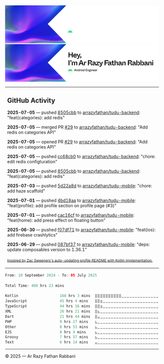 ![Ar Razy Fathan Rabbani Banner](https://github.com/arrazyfathan/arrazyfathan/blob/main/media/banner-dark.png#gh-dark-mode-only)
![Ar Razy Fathan Rabbani Banner](https://github.com/arrazyfathan/arrazyfathan/blob/main/media/banner-light.png#gh-light-mode-only)

<table><tr><td valign="top" width="100%">    

## GitHub Activity

**2025-07-05** — pushed [8505cbb](https://github.com/arrazyfathan/tudu-backend/commits/8505cbb40ed29f9587842f70afa64c841ead7826) to [arrazyfathan/tudu-backend](https://github.com/arrazyfathan/tudu-backend): "feat(categories): add redis"

**2025-07-05** — merged PR [#29](https://github.com/arrazyfathan/tudu-backend/pull/29) to [arrazyfathan/tudu-backend](https://github.com/arrazyfathan/tudu-backend): "Add redis on categories API"

**2025-07-05** — opened PR [#29](https://github.com/arrazyfathan/tudu-backend/pull/29) to [arrazyfathan/tudu-backend](https://github.com/arrazyfathan/tudu-backend): "Add redis on categories API"

**2025-07-05** — pushed [cc68cb0](https://github.com/arrazyfathan/tudu-backend/commits/cc68cb0ebedca36830bfdd988a0fb9cf4c8d966d) to [arrazyfathan/tudu-backend](https://github.com/arrazyfathan/tudu-backend): "chore: edit redis configturation"

**2025-07-05** — pushed [8505cbb](https://github.com/arrazyfathan/tudu-backend/commits/8505cbb40ed29f9587842f70afa64c841ead7826) to [arrazyfathan/tudu-backend](https://github.com/arrazyfathan/tudu-backend): "feat(categories): add redis"

**2025-07-03** — pushed [5d22a8d](https://github.com/arrazyfathan/tudu-mobile/commits/5d22a8d63437409b66d2ce6209adac7eb665b4d6) to [arrazyfathan/tudu-mobile](https://github.com/arrazyfathan/tudu-mobile): "chore: add haze scaffold"

**2025-07-01** — pushed [4bd18aa](https://github.com/arrazyfathan/tudu-mobile/commits/4bd18aaeb64de951901cc4148c1552f1dbc711de) to [arrazyfathan/tudu-mobile](https://github.com/arrazyfathan/tudu-mobile): "feat(profile): add profile section on profile page (#3)"

**2025-07-01** — pushed [cac16cf](https://github.com/arrazyfathan/tudu-mobile/commits/cac16cf9477526a04e2a83c90f8fb174484686eb) to [arrazyfathan/tudu-mobile](https://github.com/arrazyfathan/tudu-mobile): "feat(home): add press effect on floating button"

**2025-06-30** — pushed [f07df71](https://github.com/arrazyfathan/tudu-mobile/commits/f07df71f2872c45615c86b637b958707eca32761) to [arrazyfathan/tudu-mobile](https://github.com/arrazyfathan/tudu-mobile): "feat(ios): add firebase crashlytics"

**2025-06-29** — pushed [087bf37](https://github.com/arrazyfathan/tudu-mobile/commits/087bf379e6f60226b920cae8784631faec891dc0) to [arrazyfathan/tudu-mobile](https://github.com/arrazyfathan/tudu-mobile): "deps: update composables version to 1.36.1"
                
<sub><a href="https://github.com/ZacSweers/ZacSweers/">Inspired by Zac Sweeners's auto-updating profile README with Kotlin Implementation.</a></sub>
</table>

<!--START_SECTION:waka-->

```kotlin
From: 10 September 2024 - To: 05 July 2025

Total Time: 408 hrs 23 mins

Kotlin                   168 hrs 3 mins  ⣿⣿⣿⣿⣿⣿⣿⣿⣿⣿⣀⣀⣀⣀⣀⣀⣀⣀⣀⣀⣀⣀⣀⣀⣀   40.27 %
JavaScript               45 hrs 4 mins   ⣿⣿⣶⣀⣀⣀⣀⣀⣀⣀⣀⣀⣀⣀⣀⣀⣀⣀⣀⣀⣀⣀⣀⣀⣀   10.80 %
TypeScript               44 hrs 16 mins  ⣿⣿⣶⣀⣀⣀⣀⣀⣀⣀⣀⣀⣀⣀⣀⣀⣀⣀⣀⣀⣀⣀⣀⣀⣀   10.61 %
XML                      26 hrs 21 mins  ⣿⣦⣀⣀⣀⣀⣀⣀⣀⣀⣀⣀⣀⣀⣀⣀⣀⣀⣀⣀⣀⣀⣀⣀⣀   06.32 %
Dart                     21 hrs 44 mins  ⣿⣤⣀⣀⣀⣀⣀⣀⣀⣀⣀⣀⣀⣀⣀⣀⣀⣀⣀⣀⣀⣀⣀⣀⣀   05.21 %
PHP                      9 hrs 27 mins   ⣦⣀⣀⣀⣀⣀⣀⣀⣀⣀⣀⣀⣀⣀⣀⣀⣀⣀⣀⣀⣀⣀⣀⣀⣀   02.26 %
Other                    8 hrs 53 mins   ⣦⣀⣀⣀⣀⣀⣀⣀⣀⣀⣀⣀⣀⣀⣀⣀⣀⣀⣀⣀⣀⣀⣀⣀⣀   02.13 %
EJS                      8 hrs 4 mins    ⣦⣀⣀⣀⣀⣀⣀⣀⣀⣀⣀⣀⣀⣀⣀⣀⣀⣀⣀⣀⣀⣀⣀⣀⣀   01.94 %
Groovy                   7 hrs 57 mins   ⣦⣀⣀⣀⣀⣀⣀⣀⣀⣀⣀⣀⣀⣀⣀⣀⣀⣀⣀⣀⣀⣀⣀⣀⣀   01.91 %
Text                     6 hrs 14 mins   ⣤⣀⣀⣀⣀⣀⣀⣀⣀⣀⣀⣀⣀⣀⣀⣀⣀⣀⣀⣀⣀⣀⣀⣀⣀   01.50 %
```

<!--END_SECTION:waka-->

---
© 2025 — Ar Razy Fathan Rabbani